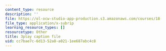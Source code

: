 ```yaml
---
content_type: resource
description: ''
file: https://ol-ocw-studio-app-production.s3.amazonaws.com/courses/18-03sc-differential-equations-fall-2011/cc7bae7c6d1352a8a0211ee687abc4c8_EWWw0jryj1A.vtt
file_type: application/x-subrip
learning_resource_types: []
resourcetype: Other
title: 3play caption file
uid: cc7bae7c-6d13-52a8-a021-1ee687abc4c8
---
```


